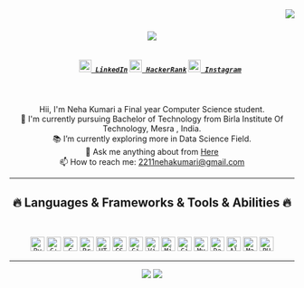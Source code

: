 <!--<h1 align="center">Hi <img src="https://raw.githubusercontent.com/ABSphreak/ABSphreak/master/gifs/Hi.gif" width="30px">, I'm Neha Kumari</h1>


<p align="left"> <img src="https://komarev.com/ghpvc/?username=neha07kumari&label=Profile%20views&color=0e75b6&style=flat" alt="neha07kumari" /> </p>
<img align="right" width=300px alt="Unicorn" src="https://media.giphy.com/media/3ohs4BSacFKI7A717y/giphy.gif" />

<img src="https://media.giphy.com/media/ObNTw8Uzwy6KQ/giphy.gif" width="30px">&nbsp;***Talking about Personal Stuffs...***
-->
<img align="right" src="https://visitor-badge.laobi.icu/badge?page_id=neha07kumari.neha07kumari">

<h1 align="center">
  <a href="https://git.io/typing-svg">
    <img src="https://readme-typing-svg.herokuapp.com/?lines=Hello,folks!!👋;I'm+Neha+Kumari....;Nice+to+meet+you!&center=true&size=30">
  </a>
</h1>

<h5 align="center">
  <code>
    <a href="https://www.linkedin.com/in/neha-kumari-09415a16b/" title="LinkedIn Profile"><img width="22" src="https://cdn2.iconfinder.com/data/icons/social-media-2285/512/1_Linkedin_unofficial_colored_svg-512.png"> LinkedIn</a></code>
  <code><a href="https://twitter.com/Neha_kumari_7" title="Twitter Profile"><img width="22" src="https://cdn2.iconfinder.com/data/icons/social-media-2285/512/1_Twitter3_colored_svg-512.png"> HackerRank</a></code>
  <code><a href="https://www.instagram.com/neha7_kashyap/" title="Instagram Profile"><img width="22" src="https://cdn2.iconfinder.com/data/icons/social-media-2285/512/1_Instagram_colored_svg_1-512.png"> Instagram</a></code>
</h5>
<br>
<p align="center">
  Hii, I'm Neha Kumari a Final year Computer Science student.
  <br>
  🔬 I'm currently pursuing Bachelor of Technology from Birla Institute Of Technology, Mesra , India.
  <br>
  📚 I’m currently exploring more in Data Science Field.
  <br>
  💬 Ask me anything about from <a href="https://github.com/neha07kumari/neha07kumari/issues" title="Issues">Here</a>
  <br>
  📫 How to reach me: <a href="mailto: 2211nehakumari@gmail.com">2211nehakumari@gmail.com</a>
</p>

<hr>
<h2 align="center">🔥 Languages & Frameworks & Tools & Abilities 🔥</h2>
<br>
<p align="center">
  <code><img title="Python" height="25" src="https://cdn.jsdelivr.net/gh/devicons/devicon@v2.14.0/devicon.min.css"></code>
  <code><img title="C++" height="25" src="https://github.com/zumrudu-anka/zumrudu-anka/blob/master/images/cpp.svg"></code>
  <code><img title="C" height="25" src="https://github.com/zumrudu-anka/zumrudu-anka/blob/master/images/python-original.svg"></code>
  <code><img title="Problem Solving" height="25" src="https://github.com/zumrudu-anka/zumrudu-anka/blob/master/images/problemSolving.png"></code>
  <code><img title="HTML5" height="25" src="https://github.com/zumrudu-anka/zumrudu-anka/blob/master/images/html5.svg"></code>
  <code><img title="CSS" height="25" src="https://github.com/zumrudu-anka/zumrudu-anka/blob/master/images/css.svg"></code>
  <code><img title="Git" height="25" src="https://github.com/zumrudu-anka/zumrudu-anka/blob/master/images/git-original.svg"></code>
  <code><img title="Visual Studio Code" height="25" src="https://github.com/zumrudu-anka/zumrudu-anka/blob/master/images/vscode.png"></code>
  <code><img title="Microsoft Visual Studio" height="25" src="https://github.com/zumrudu-anka/zumrudu-anka/blob/master/images/visualstudio.png"></code>
  <code><img title="GitHub" height="25" src="https://github.com/zumrudu-anka/zumrudu-anka/blob/master/images/github.svg"></code>
  <code><img title="MySQL" height="25" src="https://github.com/zumrudu-anka/zumrudu-anka/blob/master/images/mysql.svg"></code>
  <code><img title="Data Structures" height="25" src="https://github.com/zumrudu-anka/zumrudu-anka/blob/master/images/npm.svg"></code>
  <code><img title="Algorithm" height="25" src="https://github.com/zumrudu-anka/zumrudu-anka/blob/master/images/npm.svg"></code>
  <code><img title="Machine Learning" height="25" src="https://github.com/zumrudu-anka/zumrudu-anka/blob/master/images/npm.svg"></code>
  <code><img title="PHP" height="25" src="https://github.com/zumrudu-anka/zumrudu-anka/blob/master/images/php.svg"></code>
</p>
<hr>
<!---
<h2 align="center">⚡ Stats ⚡</h2>
<br>
<p align=center>
  <div align=center>
    <a href="https://github.com/denvercoder1/github-readme-streak-stats" title="Go to Source">
      <img align="left" width=396 src="https://github-readme-streak-stats.herokuapp.com/?user=neha07kumari&theme=react&border=61dafb&hide_border=true" alt="neha07kumari" />
    </a>
    <a href="https://github.com/anuraghazra/github-readme-stats" title="Go to Source">
      <img align="right" width=396 src="https://github-readme-stats.vercel.app/api?username=neha07kumari&show_icons=true&theme=react&border_color=61dafb&hide_border=true" />
    </a>
    </p>
 <!-- </div>
  <br><br><br><br><br><br><br><br><br>
 <div align=center>
    <a href="https://github.com/anuraghazra/github-readme-stats">
      <img width=325 align="center" src="https://github-readme-stats.vercel.app/api/top-langs/?username=neha07kumari&hide=c%23,Python,C++,C,HTML,CSS,JavaScript%2b%2b,Cuda&title_color=61dafb&text_color=ffffff&icon_color=61dafb&bg_color=20232a&langs_count=8&layout=compact&border_color=61dafb&hide_border=true" />
    </a>
  </div>
  <br>
  <!--<img src="https://activity-graph.herokuapp.com/graph?username=neha07kumari&theme=react-dark&bg_color=20232a&hide_border=true" width="100%"/>
</p>

<hr>

<h2 align="center">👨‍💻 Repositories 👨‍💻</h2>

<!---<div width="100%" align="center">
  <a align="left" href="https://github.com/zumrudu-anka/Algorithms" title="Algorithms"><img align="left" height="115" src="https://github-readme-stats.vercel.app/api/pin/?username=zumrudu-anka&repo=Algorithms&theme=react&border_color=61dafb&border_radius=10"></a><a align="right" href="https://github.com/zumrudu-anka/DataStructures" title="Data Structures"><img align="right" height="115" src="https://github-readme-stats.vercel.app/api/pin/?username=zumrudu-anka&repo=DataStructures&theme=react&border_color=61dafb&border_radius=10"></a>
</div>
<br/><br/><br/><br/><br/><br/>
<div width="100%" align="center">
  <a align="left" href="https://github.com/zumrudu-anka/Turkce-Heceleme-CPP" title="Turkce-Heceleme-CPP"><img align="left" height="115" src="https://github-readme-stats.vercel.app/api/pin/?username=zumrudu-anka&repo=Turkce-Heceleme-CPP&theme=react&border_color=61dafb&border_radius=10"></a>
  <a align="right" href="https://github.com/zumrudu-anka/CopyMoveForgeryDetectionWithDCT" title="Copy&Move Forgery Detection With DCT"><img align="right" height="115" src="https://github-readme-stats.vercel.app/api/pin/?username=zumrudu-anka&repo=CopyMoveForgeryDetectionWithDCT&theme=react&border_color=61dafb&border_radius=10"></a>
</div>
<br/><br/><br/><br/><br/><br/>
<div width="100%" align="center">
  <a align="left" href="https://github.com/zumrudu-anka/cpp-openmp-needleman-wunsch" title="Needleman Wunsch Algorithm With OpenMP"><img align="left" height="115" src="https://github-readme-stats.vercel.app/api/pin/?username=zumrudu-anka&repo=cpp-openmp-needleman-wunsch&theme=react&border_color=61dafb&border_radius=10"></a>
  <a align="right" href="https://github.com/zumrudu-anka/cpp-artificial-neural-networks" title="Artificial Neural Networks"><img align="right" height="115" src="https://github-readme-stats.vercel.app/api/pin/?username=zumrudu-anka&repo=cpp-artificial-neural-networks&theme=react&border_color=61dafb&border_radius=10"></a>
</div>
<br/><br/><br/><br/><br/><br/>
<div width="100%" align="center">
  <a align="left" href="https://github.com/zumrudu-anka/javascript-minesweeper" title="Minesweeper"><img align="left" height="115" src="https://github-readme-stats.vercel.app/api/pin/?username=zumrudu-anka&repo=javascript-minesweeper&theme=react&border_color=61dafb&border_radius=10"></a>
  <a align="right" href="https://github.com/zumrudu-anka/KTU-TraditionalComputerOlympics-2019" title="KTU Traditional Computer Olympics 2019-2020"><img align="right" height="115" src="https://github-readme-stats.vercel.app/api/pin/?username=zumrudu-anka&repo=KTU-TraditionalComputerOlympics-2019&theme=react&border_color=61dafb&border_radius=10"></a>
</div>
<br><br><br><br><br><br>
<h4 align="center">
  <a href="https://github.com/neha07kumari?tab=repositories" title="Show Repositories">🔎 Click to view ALL 🔍</a>
</h4>--->
    
<p align="center">
  <img src ="https://github-readme-stats.vercel.app/api?username=neha07kumari&show_icons=true&count_private=true&theme=darcula&hide_border=true&hide=issues,contribs&bg_color=00000000">
<!--  <img src ="https://github-readme-stats.vercel.app/api/top-langs/?username=neha07kumari&layout=compact&hide_border=true&theme=darcula&bg_color=00000000&langs_count=6&hide=jupyter%20notebook,Python,C++,HTML,CSS,JavaScript">-->
  <img src ="https://github-readme-streak-stats.herokuapp.com?user=neha07kumari&theme=darcula&hide_border=true&background=FFFFFF00">
  <br>
</p>





